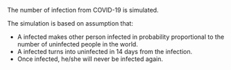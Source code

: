 The number of infection from COVID-19 is simulated.

The simulation is based on assumption that:

- A infected makes other person infected in probability proportional to the number of uninfected people in the world.
- A infected turns into uninfected in 14 days from the infection.
- Once infected, he/she will never be infected again.